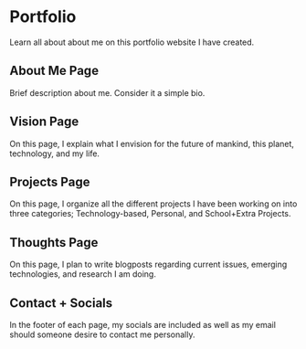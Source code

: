 # Portfolio
Learn all about about me on this portfolio website I have created.
## About Me Page
Brief description about me. Consider it a simple bio.
## Vision Page
On this page, I explain what I envision for the future of mankind, this planet, technology, and my life.
## Projects Page
On this page, I organize all the different projects I have been working on into three categories; Technology-based, Personal, and School+Extra Projects.
## Thoughts Page
On this page, I plan to write blogposts regarding current issues, emerging technologies, and research I am doing.
## Contact + Socials
In the footer of each page, my socials are included as well as my email should someone desire to contact me personally.
